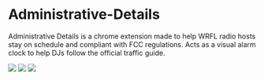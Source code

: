 # Administrative-Details

Administrative Details is a chrome extension made to help WRFL radio hosts stay on schedule and compliant with FCC regulations.  Acts as a visual alarm clock to help DJs follow the official traffic guide.

![](http://i.imgur.com/YgyOLJF.gif)
![](http://i.imgur.com/EJz1Nox.png)
![](http://i.imgur.com/Fi3mHnV.png)